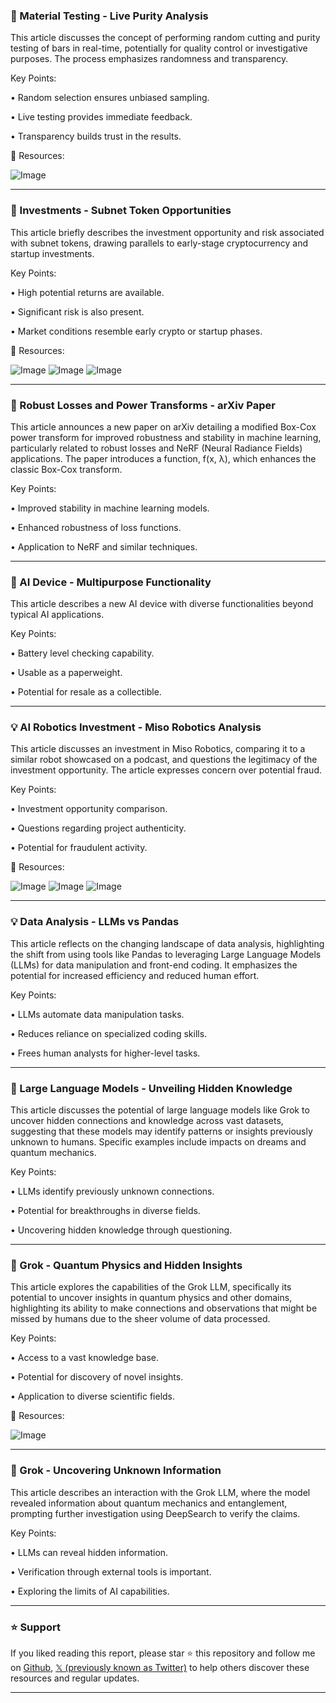 ### 🤖 Material Testing - Live Purity Analysis

This article discusses the concept of performing random cutting and purity testing of bars in real-time, potentially for quality control or investigative purposes.  The process emphasizes randomness and transparency.

Key Points:

• Random selection ensures unbiased sampling.


• Live testing provides immediate feedback.


• Transparency builds trust in the results.


🔗 Resources:

![Image](https://pbs.twimg.com/ext_tw_video_thumb/1892053346388758528/pu/img/Sr1vVla8GSRffE2Y.jpg)


---

### 🚀 Investments - Subnet Token Opportunities

This article briefly describes the investment opportunity and risk associated with subnet tokens, drawing parallels to early-stage cryptocurrency and startup investments.

Key Points:

• High potential returns are available.


• Significant risk is also present.


• Market conditions resemble early crypto or startup phases.


🔗 Resources:

![Image](https://pbs.twimg.com/media/GkGZo-4XEAAmhhO?format=png&name=small)
![Image](https://pbs.twimg.com/media/GkGZrLQX0AA3OCP?format=png&name=360x360)
![Image](https://pbs.twimg.com/media/GkGZsfaWMAA2ikH?format=png&name=360x360)


---

### 🤖 Robust Losses and Power Transforms - arXiv Paper

This article announces a new paper on arXiv detailing a modified Box-Cox power transform for improved robustness and stability in machine learning, particularly related to robust losses and NeRF (Neural Radiance Fields) applications.  The paper introduces a function, f(x, λ), which enhances the classic Box-Cox transform.

Key Points:

• Improved stability in machine learning models.


• Enhanced robustness of loss functions.


• Application to NeRF and similar techniques.


---

### 🚀 AI Device - Multipurpose Functionality

This article describes a new AI device with diverse functionalities beyond typical AI applications.

Key Points:

• Battery level checking capability.


• Usable as a paperweight.


• Potential for resale as a collectible.


---

### 💡 AI Robotics Investment - Miso Robotics Analysis

This article discusses an investment in Miso Robotics, comparing it to a similar robot showcased on a podcast, and questions the legitimacy of the investment opportunity.  The article expresses concern over potential fraud.

Key Points:

• Investment opportunity comparison.


• Questions regarding project authenticity.


• Potential for fraudulent activity.


🔗 Resources:

![Image](https://pbs.twimg.com/media/GkHll4LaAAAQaAa?format=jpg&name=small)
![Image](https://pbs.twimg.com/media/GkHll4LaAAEJs1L?format=jpg&name=360x360)
![Image](https://pbs.twimg.com/media/GkHl7fnaMAAB39u?format=jpg&name=360x360)


---

### 💡 Data Analysis - LLMs vs Pandas

This article reflects on the changing landscape of data analysis, highlighting the shift from using tools like Pandas to leveraging Large Language Models (LLMs) for data manipulation and front-end coding. It emphasizes the potential for increased efficiency and reduced human effort.

Key Points:

• LLMs automate data manipulation tasks.


• Reduces reliance on specialized coding skills.


• Frees human analysts for higher-level tasks.


---

### 🤖 Large Language Models - Unveiling Hidden Knowledge

This article discusses the potential of large language models like Grok to uncover hidden connections and knowledge across vast datasets, suggesting that these models may identify patterns or insights previously unknown to humans.  Specific examples include impacts on dreams and quantum mechanics.

Key Points:

• LLMs identify previously unknown connections.


• Potential for breakthroughs in diverse fields.


• Uncovering hidden knowledge through questioning.



---

### 🤖 Grok - Quantum Physics and Hidden Insights

This article explores the capabilities of the Grok LLM, specifically its potential to uncover insights in quantum physics and other domains, highlighting its ability to make connections and observations that might be missed by humans due to the sheer volume of data processed.

Key Points:

• Access to a vast knowledge base.


• Potential for discovery of novel insights.


• Application to diverse scientific fields.


🔗 Resources:

![Image](https://pbs.twimg.com/media/GkG_xjKaAAMnFyO?format=jpg&name=small)


---

### 🤖 Grok - Uncovering Unknown Information

This article describes an interaction with the Grok LLM, where the model revealed information about quantum mechanics and entanglement, prompting further investigation using DeepSearch to verify the claims.

Key Points:

• LLMs can reveal hidden information.


• Verification through external tools is important.


• Exploring the limits of AI capabilities.


---

### ⭐️ Support

If you liked reading this report, please star ⭐️ this repository and follow me on [Github](https://github.com/Drix10), [𝕏 (previously known as Twitter)](https://x.com/DRIX_10_) to help others discover these resources and regular updates.

---